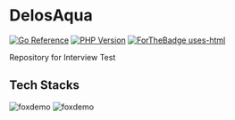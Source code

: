 # DelosAqua
[![Go Reference](https://pkg.go.dev/badge/golang.org/x/image.svg)](https://go.dev/) [![PHP Version](http://poser.pugx.org/phpunit/phpunit/require/php)](https://packagist.org/packages/phpunit/phpunit) [![ForTheBadge uses-html](http://ForTheBadge.com/images/badges/uses-html.svg)](http://ForTheBadge.com)

Repository for Interview Test

## Tech Stacks
![foxdemo](https://github.com/foxdemo/foxdemo.github.io/blob/master/assets/images/avatar.png)
![foxdemo](https://github.com/foxdemo/foxdemo.github.io/blob/master/assets/images/avatar.png)

